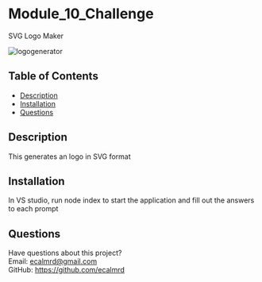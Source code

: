 # Module_10_Challenge
SVG Logo Maker

![logogenerator](https://user-images.githubusercontent.com/110567243/222646046-31fbe033-038e-4bb5-af54-b4c070f899c8.PNG)

## Table of Contents
* [Description](#description)  
* [Installation](#installation)  
* [Questions](#questions)

## Description
This generates an logo in SVG format

## Installation
In VS studio, run node index to start the application and fill out the answers to each prompt

## Questions
Have questions about this project?  
Email: ecalmrd@gmail.com  
GitHub: https://github.com/ecalmrd


